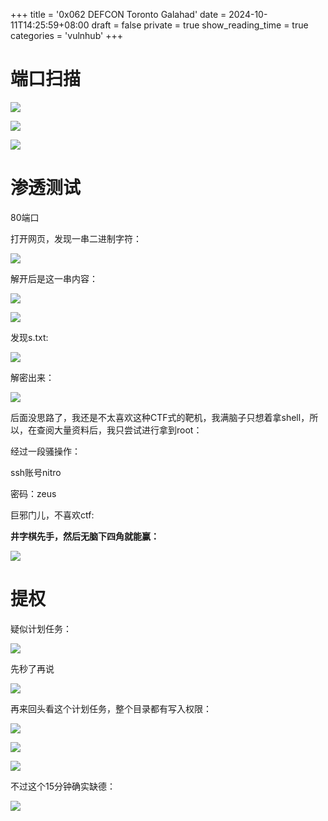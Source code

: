 +++
title = '0x062 DEFCON Toronto Galahad'
date = 2024-10-11T14:25:59+08:00
draft = false
private = true
show_reading_time = true
categories = 'vulnhub'
+++



# 端口扫描

![](/vulnhub_img/WEBRESOURCEe605071498edbb1bc00d96ed7a95b46bimage.png)

![](/vulnhub_img/WEBRESOURCE6cab4bd04da57ff2b2998519d55bc3f6image.png)

![](/vulnhub_img/WEBRESOURCEfed7689ccc7ddf553473c9dfc7c8b60cimage.png)

# 渗透测试

80端口

打开网页，发现一串二进制字符：

![](/vulnhub_img/WEBRESOURCE9aac4a6b445e87397df8a1ca5045bf48image.png)

解开后是这一串内容：

![](/vulnhub_img/WEBRESOURCEf9badb0256196b71484da9aba2948844image.png)

![](/vulnhub_img/WEBRESOURCE902c72824e62e7f84c1a922e0a7cae4cimage.png)

发现s.txt:

![](/vulnhub_img/WEBRESOURCEc9308d55abbf6717142358fcaf9e0438image.png)

解密出来：

![](/vulnhub_img/WEBRESOURCEda20193037a7fb2ac537179ffcf289c4image.png)

后面没思路了，我还是不太喜欢这种CTF式的靶机，我满脑子只想着拿shell，所以，在查阅大量资料后，我只尝试进行拿到root：

经过一段骚操作：

ssh账号nitro

密码：zeus

巨邪门儿，不喜欢ctf:

**井字棋先手，然后无脑下四角就能赢：**

![](/vulnhub_img/WEBRESOURCEf17e9fb292d901ac74b90508b43b505cimage.png)

# 提权

疑似计划任务：

![](/vulnhub_img/WEBRESOURCE569fdfd672ff73d173459942fefba7aeimage.png)

先秒了再说

![](/vulnhub_img/WEBRESOURCE94c28186996a1a1de12c4c273b2314acimage.png)

再来回头看这个计划任务，整个目录都有写入权限：

![](/vulnhub_img/WEBRESOURCE0f3e1f0a5fbb06da59cde274b266cb95image.png)

![](/vulnhub_img/WEBRESOURCE870cc7ab85a3443464183731d0ec884bimage.png)

![](/vulnhub_img/WEBRESOURCE44fc2ed10edbb79e89f21b3add1814e7image.png)

不过这个15分钟确实缺德：

![](/vulnhub_img/WEBRESOURCEcf61fd21b872ac55e80e952793ac3725image.png)